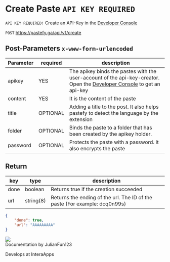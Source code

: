 # Create Paste `API KEY REQUIRED`

`API KEY REQUIRED!` Create an API-Key in the [Developer Console](/dev/console)

`POST` https://pastefy.ga/api/v1/create

## Post-Parameters `x-www-form-urlencoded`
| Parameter | required | description |
|--|--|--|
| apikey | YES | The apikey binds the pastes with the user-account of the api-key-creator. Open the [Developer Console](/dev/console) to get an api-key |
| content | YES | It is the content of the paste |
| title | OPTIONAL | Adding a title to the post. It also helps pastefy to detect the language by the extension |
| folder | OPTIONAL | Binds the paste to a folder that has been created by the apikey holder. |
| password | OPTIONAL | Protects the paste with a password. It also encrypts the paste |

## Return 

| key | type | description |
|--|--|--|
| done |boolean| Returns true if the creation succeeded |
| url |string(8)| Returns the ending of the url. The ID of the paste (For example: dcq0n99s) |

```json
{
    "done": true,
    "url": "AAAAAAAAA"
}
```

<div class="article_creator">
    <img src="https://accounts.interaapps.de/userpbs/JulianFun123.png" />
    <div>
        <a>Documentation by JulianFun123</a>
        <p>Develops at InteraApps</p>
    </div>
</div>